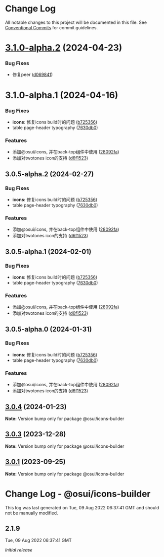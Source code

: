 # Change Log

All notable changes to this project will be documented in this file.
See [Conventional Commits](https://conventionalcommits.org) for commit guidelines.

# [3.1.0-alpha.2](https://github.com/yuxuan/osui/compare/v3.0.4...v3.1.0-alpha.2) (2024-04-23)


### Bug Fixes

* 修复peer ([d069841](https://github.com/yuxuan/osui/commit/d069841e55f1287ab3e98c4e0a70db14b994e1b7))





# 3.1.0-alpha.1 (2024-04-16)


### Bug Fixes

* **icons:** 修复icons build时的问题 ([b725356](https://github.com/BrotaOne/osui/commit/b725356c2d43d9d2e88b9fbb7b1208a51474a966))
* table page-header typography ([7630db0](https://github.com/BrotaOne/osui/commit/7630db06b79589004950e7527cf63f020d0677a7))


### Features

* 添加@osui/icons, 并在back-top组件中使用 ([28092fa](https://github.com/BrotaOne/osui/commit/28092fa3d54a91b116ffe5fc05f43a628fc376c0))
* 添加对twotones icon的支持 ([d6f1523](https://github.com/BrotaOne/osui/commit/d6f15230d7865e3017bfc6cf15c87367e3bb187e))





## 3.0.5-alpha.2 (2024-02-27)


### Bug Fixes

* **icons:** 修复icons build时的问题 ([b725356](https://github.com/BrotaOne/osui/commit/b725356c2d43d9d2e88b9fbb7b1208a51474a966))
* table page-header typography ([7630db0](https://github.com/BrotaOne/osui/commit/7630db06b79589004950e7527cf63f020d0677a7))


### Features

* 添加@osui/icons, 并在back-top组件中使用 ([28092fa](https://github.com/BrotaOne/osui/commit/28092fa3d54a91b116ffe5fc05f43a628fc376c0))
* 添加对twotones icon的支持 ([d6f1523](https://github.com/BrotaOne/osui/commit/d6f15230d7865e3017bfc6cf15c87367e3bb187e))





## 3.0.5-alpha.1 (2024-02-01)


### Bug Fixes

* **icons:** 修复icons build时的问题 ([b725356](https://github.com/BrotaOne/osui/commit/b725356c2d43d9d2e88b9fbb7b1208a51474a966))
* table page-header typography ([7630db0](https://github.com/BrotaOne/osui/commit/7630db06b79589004950e7527cf63f020d0677a7))


### Features

* 添加@osui/icons, 并在back-top组件中使用 ([28092fa](https://github.com/BrotaOne/osui/commit/28092fa3d54a91b116ffe5fc05f43a628fc376c0))
* 添加对twotones icon的支持 ([d6f1523](https://github.com/BrotaOne/osui/commit/d6f15230d7865e3017bfc6cf15c87367e3bb187e))





## 3.0.5-alpha.0 (2024-01-31)


### Bug Fixes

* **icons:** 修复icons build时的问题 ([b725356](https://github.com/BrotaOne/osui/commit/b725356c2d43d9d2e88b9fbb7b1208a51474a966))
* table page-header typography ([7630db0](https://github.com/BrotaOne/osui/commit/7630db06b79589004950e7527cf63f020d0677a7))


### Features

* 添加@osui/icons, 并在back-top组件中使用 ([28092fa](https://github.com/BrotaOne/osui/commit/28092fa3d54a91b116ffe5fc05f43a628fc376c0))
* 添加对twotones icon的支持 ([d6f1523](https://github.com/BrotaOne/osui/commit/d6f15230d7865e3017bfc6cf15c87367e3bb187e))





## [3.0.4](https://github.com/yuxuan/osui/compare/v3.0.1...v3.0.4) (2024-01-23)

**Note:** Version bump only for package @osui/icons-builder





## [3.0.3](https://github.com/yuxuan/osui/compare/v2.1.8...v3.0.3) (2023-12-28)

**Note:** Version bump only for package @osui/icons-builder





## [3.0.1](https://github.com/yuxuan/osui/compare/v2.1.8...v3.0.1) (2023-09-25)

**Note:** Version bump only for package @osui/icons-builder





# Change Log - @osui/icons-builder

This log was last generated on Tue, 09 Aug 2022 06:37:41 GMT and should not be manually modified.

## 2.1.9
Tue, 09 Aug 2022 06:37:41 GMT

_Initial release_
